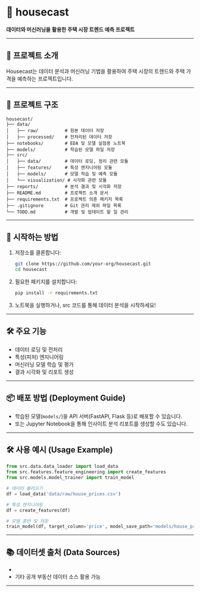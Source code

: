 # 🏡 housecast
**데이터와 머신러닝을 활용한 주택 시장 트렌드 예측 프로젝트**

---

## 📖 프로젝트 소개
Housecast는 데이터 분석과 머신러닝 기법을 활용하여
주택 시장의 트렌드와 주택 가격을 예측하는 프로젝트입니다.

---

## 📂 프로젝트 구조
```
housecast/
├── data/
│   ├── raw/          # 원본 데이터 저장
│   ├── processed/    # 전처리된 데이터 저장
├── notebooks/        # EDA 및 모델 실험용 노트북
├── models/           # 학습된 모델 파일 저장
├── src/
│   ├── data/         # 데이터 로딩, 정리 관련 모듈
│   ├── features/     # 특성 엔지니어링 모듈
│   ├── models/       # 모델 학습 및 예측 모듈
│   └── visualization/ # 시각화 관련 모듈
├── reports/          # 분석 결과 및 시각화 저장
├── README.md         # 프로젝트 소개 문서
├── requirements.txt  # 프로젝트 의존 패키지 목록
├── .gitignore        # Git 관리 제외 파일 목록
└── TODO.md           # 개발 및 업데이트 할 일 관리
```

---

## 🚀 시작하는 방법
1. 저장소를 클론합니다:
   ```bash
   git clone https://github.com/your-org/housecast.git
   cd housecast
   ```

2. 필요한 패키지를 설치합니다:
   ```bash
   pip install -r requirements.txt
   ```

3. 노트북을 실행하거나, src 코드를 통해 데이터 분석을 시작하세요!

---

## 🛠️ 주요 기능
- 데이터 로딩 및 전처리
- 특성(피처) 엔지니어링
- 머신러닝 모델 학습 및 평가
- 결과 시각화 및 리포트 생성

---

## 📦 배포 방법 (Deployment Guide)
- 학습된 모델(`models/`)을 API 서버(FastAPI, Flask 등)로 배포할 수 있습니다.
- 또는 Jupyter Notebook을 통해 인사이트 분석 리포트를 생성할 수도 있습니다.

---

## 🛠️ 사용 예시 (Usage Example)
```python
from src.data.data_loader import load_data
from src.features.feature_engineering import create_features
from src.models.model_trainer import train_model

# 데이터 불러오기
df = load_data('data/raw/house_prices.csv')

# 특성 엔지니어링
df = create_features(df)

# 모델 훈련 및 저장
train_model(df, target_column='price', model_save_path='models/house_price_model.pkl')
```

---

## 📚 데이터셋 출처 (Data Sources)
- 
- 기타 공개 부동산 데이터 소스 활용 가능

---
